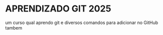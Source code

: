 #  	APRENDIZADO GIT 2025

um curso qual aprendo git e diversos comandos para adicionar no GitHub tambem